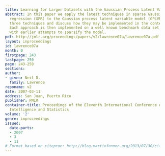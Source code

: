 ```yaml
---
title: Learning for Larger Datasets with the Gaussian Process Latent Variable Model
abstract: In this paper we apply the latest techniques in sparse Gaussian process
  regression (GPR) to the Gaussian process latent variable model (GPLVM). We review
  three techniques and discuss how they may be implemented in the context of the GP-LVM.
  Each approach is then implemented on a well known benchmark data set and compared
  with earlier attempts to sparsify the model.
pdf: http://jmlr.org/proceedings/papers/v2/lawrence07a/lawrence07a.pdf
layout: inproceedings
id: lawrence07a
month: 0
firstpage: 243
lastpage: 250
page: 243-250
sections: 
author:
- given: Neil D.
  family: Lawrence
reponame: v2
date: 2007-03-11
address: San Juan, Puerto Rico
publisher: PMLR
container-title: Proceedings of the Eleventh International Conference on Artificial
  Intelligence and Statistics
volume: '2'
genre: inproceedings
issued:
  date-parts:
  - 2007
  - 3
  - 11
# Format based on citeproc: http://blog.martinfenner.org/2013/07/30/citeproc-yaml-for-bibliographies/
---
```


